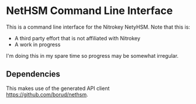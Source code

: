 # NetHSM Command Line Interface

This is a command line interface for the Nitrokey NetyHSM. Note that this is:

- A third party effort that is not affiliated with Nitrokey
- A work in progress

I'm doing this in my spare time so progress may be somewhat irregular.

## Dependencies

This makes use of the generated API client <https://github.com/borud/nethsm>.